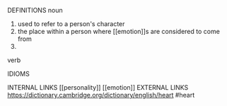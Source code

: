 DEFINITIONS
noun
1. used to refer to a person's character
2. the place within a person where [[emotion]]s are considered to come from
3. 
verb

IDIOMS

INTERNAL LINKS
[[personality]]
[[emotion]]
EXTERNAL LINKS
https://dictionary.cambridge.org/dictionary/english/heart
#heart